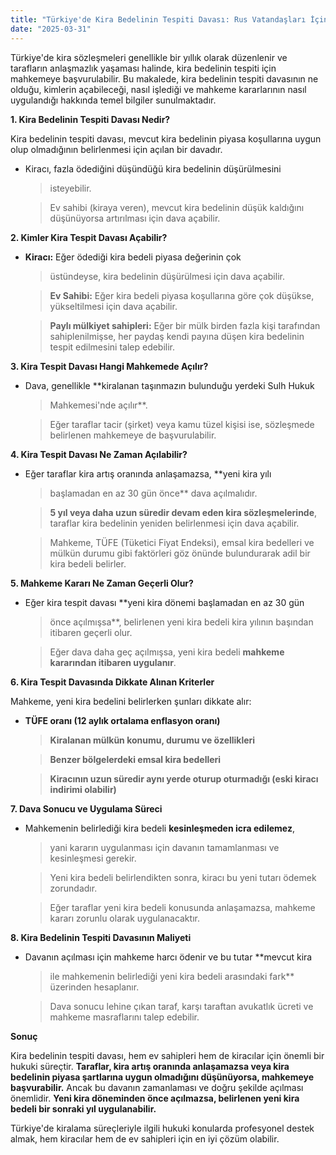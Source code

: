 ```yaml
---
title: "Türkiye'de Kira Bedelinin Tespiti Davası: Rus Vatandaşları İçin Kısa ve Anlaşılır Rehber"
date: "2025-03-31"
---
```


Türkiye'de kira sözleşmeleri genellikle bir yıllık olarak düzenlenir ve
tarafların anlaşmazlık yaşaması halinde, kira bedelinin tespiti için
mahkemeye başvurulabilir. Bu makalede, kira bedelinin tespiti davasının
ne olduğu, kimlerin açabileceği, nasıl işlediği ve mahkeme kararlarının
nasıl uygulandığı hakkında temel bilgiler sunulmaktadır.

**1. Kira Bedelinin Tespiti Davası Nedir?**

Kira bedelinin tespiti davası, mevcut kira bedelinin piyasa koşullarına
uygun olup olmadığının belirlenmesi için açılan bir davadır.

-   Kiracı, fazla ödediğini düşündüğü kira bedelinin düşürülmesini
    > isteyebilir.

    > Ev sahibi (kiraya veren), mevcut kira bedelinin düşük kaldığını
    > düşünüyorsa artırılması için dava açabilir.

**2. Kimler Kira Tespit Davası Açabilir?**

-   **Kiracı:** Eğer ödediği kira bedeli piyasa değerinin çok
    > üstündeyse, kira bedelinin düşürülmesi için dava açabilir.

    > **Ev Sahibi:** Eğer kira bedeli piyasa koşullarına göre çok
    > düşükse, yükseltilmesi için dava açabilir.

    > **Paylı mülkiyet sahipleri:** Eğer bir mülk birden fazla kişi
    > tarafından sahiplenilmişse, her paydaş kendi payına düşen kira
    > bedelinin tespit edilmesini talep edebilir.

**3. Kira Tespit Davası Hangi Mahkemede Açılır?**

-   Dava, genellikle **kiralanan taşınmazın bulunduğu yerdeki Sulh Hukuk
    > Mahkemesi'nde açılır**.

    > Eğer taraflar tacir (şirket) veya kamu tüzel kişisi ise,
    > sözleşmede belirlenen mahkemeye de başvurulabilir.

**4. Kira Tespit Davası Ne Zaman Açılabilir?**

-   Eğer taraflar kira artış oranında anlaşamazsa, **yeni kira yılı
    > başlamadan en az 30 gün önce** dava açılmalıdır.

    > **5 yıl veya daha uzun süredir devam eden kira sözleşmelerinde**,
    > taraflar kira bedelinin yeniden belirlenmesi için dava açabilir.

    > Mahkeme, TÜFE (Tüketici Fiyat Endeksi), emsal kira bedelleri ve
    > mülkün durumu gibi faktörleri göz önünde bulundurarak adil bir
    > kira bedeli belirler.

**5. Mahkeme Kararı Ne Zaman Geçerli Olur?**

-   Eğer kira tespit davası **yeni kira dönemi başlamadan en az 30 gün
    > önce açılmışsa**, belirlenen yeni kira bedeli kira yılının
    > başından itibaren geçerli olur.

    > Eğer dava daha geç açılmışsa, yeni kira bedeli **mahkeme
    > kararından itibaren uygulanır**.

**6. Kira Tespit Davasında Dikkate Alınan Kriterler**

Mahkeme, yeni kira bedelini belirlerken şunları dikkate alır:

-   **TÜFE oranı (12 aylık ortalama enflasyon oranı)**

    > **Kiralanan mülkün konumu, durumu ve özellikleri**

    > **Benzer bölgelerdeki emsal kira bedelleri**

    > **Kiracının uzun süredir aynı yerde oturup oturmadığı (eski kiracı
    > indirimi olabilir)**

**7. Dava Sonucu ve Uygulama Süreci**

-   Mahkemenin belirlediği kira bedeli **kesinleşmeden icra edilemez**,
    > yani kararın uygulanması için davanın tamamlanması ve kesinleşmesi
    > gerekir.

    > Yeni kira bedeli belirlendikten sonra, kiracı bu yeni tutarı
    > ödemek zorundadır.

    > Eğer taraflar yeni kira bedeli konusunda anlaşamazsa, mahkeme
    > kararı zorunlu olarak uygulanacaktır.

**8. Kira Bedelinin Tespiti Davasının Maliyeti**

-   Davanın açılması için mahkeme harcı ödenir ve bu tutar **mevcut kira
    > ile mahkemenin belirlediği yeni kira bedeli arasındaki fark**
    > üzerinden hesaplanır.

    > Dava sonucu lehine çıkan taraf, karşı taraftan avukatlık ücreti ve
    > mahkeme masraflarını talep edebilir.

**Sonuç**

Kira bedelinin tespiti davası, hem ev sahipleri hem de kiracılar için
önemli bir hukuki süreçtir. **Taraflar, kira artış oranında anlaşamazsa
veya kira bedelinin piyasa şartlarına uygun olmadığını düşünüyorsa,
mahkemeye başvurabilir.** Ancak bu davanın zamanlaması ve doğru şekilde
açılması önemlidir. **Yeni kira döneminden önce açılmazsa, belirlenen
yeni kira bedeli bir sonraki yıl uygulanabilir.**

Türkiye'de kiralama süreçleriyle ilgili hukuki konularda profesyonel
destek almak, hem kiracılar hem de ev sahipleri için en iyi çözüm
olabilir.
